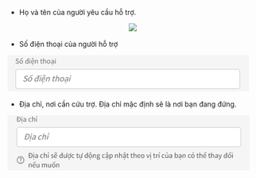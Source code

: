 
- Họ và tên của người yêu cầu hỗ trợ.

<p align="center">
    <img src="https://drive.google.com/file/d/1ZOwsoTRtZ6kAiD2fT2lALfxwbOvayccu/view?usp=sharing">
</p>

- Số điện thoại của người hỗ trợ

![](/docs/images/phonenumber-field.png)

- Địa chỉ, nơi cần cứu trợ. Địa chỉ mặc định sẽ là nơi bạn đang đứng.

![](/docs/images/address-field.png)